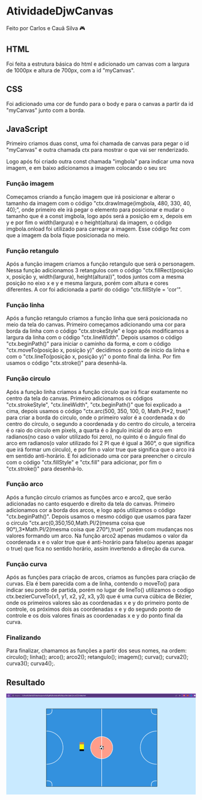 # AtividadeDjwCanvas
Feito por Carlos e Cauã Silva 🎮

## HTML
<p>Foi feita a estrutura básica do html e adicionado um canvas com a largura de 1000px e altura de 700px, com a id "myCanvas".</p>

## CSS
<p>Foi adicionado uma cor de fundo para o body e para o canvas a partir da id "myCanvas" junto com a borda.</p>

## JavaScript
<p> Primeiro criamos duas const, uma foi chamada de canvas para pegar o id "myCanvas" e outra chamada ctx para mostrar o que vai ser renderizado.</p>

<p>Logo após foi criado outra const chamada "imgbola" para indicar uma nova imagem, e em baixo adicionamos a imagem colocando o seu src</p>

### Função imagem
<p>Começamos criando a função imagem que irá posicionar e alterar o tamanho da imagem com o código "ctx.drawImage(imgbola, 480, 330, 40, 40);", onde primeiro ele irá pegar o elemento para posicionar e mudar o tamanho que é a const imgbola, logo após será a posição em x, depois em y e por fim o width(largura) e o height(altura) da imagem, o código imgbola.onload foi utilizado para carregar a imagem. Esse código fez com que a imagem da bola fique posicionada no meio.</p>

### Função retangulo
<p>Após a função imagem criamos a função retangulo que será o personagem. Nessa função adicionamos 3 retangulos com o código "ctx.fillRect(posição x, posição y, width(largura), height(altura))", todos juntos com a mesma posição no eixo x e y e mesma largura, porém com altura e cores diferentes. A cor foi adicionada a partir do código "ctx.fillStyle = 'cor'".</p>

### Função linha
<p>Após a função retangulo criamos a função linha que será posicionada no meio da tela do canvas. Primeiro começamos adicionando uma cor para borda da linha com o código "ctx.strokeStyle" e logo após modificamos a largura da linha com o código "ctx.lineWidth". Depois usamos o código "ctx.beginPath()" para iniciar o caminho da forma, e com o código "ctx.moveTo(posição x, posição y)" decidimos o ponto de inicio da linha e com o "ctx.lineTo(posição x, posição y)" o ponto final da linha. Por fim usamos o código "ctx.stroke()" para desenhá-la.</p>

### Função circulo
<p>Após a função linha criamos a função circulo que irá ficar exatamente no centro da tela do canvas. Primeiro adicionamos os códigos "ctx.strokeStyle", "ctx.lineWidth", "ctx.beginPath()" que foi explicado a cima, depois usamos o código "ctx.arc(500, 350, 100, 0, Math.PI*2, true)" para criar a borda do circulo, onde o primeiro valor é a coordenada x do centro do círculo, o segundo a coordenada y do centro do círculo, a terceira é o raio do círculo em pixels, a quarta é o ângulo inicial do arco em radianos(no caso o valor utilizado foi zero), no quinto é o ângulo final do arco em radianos(o valor utilizado foi 2 PI que é igual a 360°, o que significa que irá formar um circulo), e por fim o valor true que significa que o arco irá em sentido anti-horário. E foi adicionado uma cor para preencher o circulo com o código "ctx.fillStyle" e "ctx.fill" para adicionar, por fim o "ctx.stroke()" para desenhá-lo.</p>

### Função arco
<p>Após a função circulo criamos as funções arco e arco2, que serão adicionadas no canto esquerdo e direito da tela do canvas. Primeiro adicionamos cor a borda dos arcos, e logo após utilizamos o código "ctx.beginPath()". Depois usamos o mesmo código que usamos para fazer o circulo "ctx.arc(0,350,150,Math.PI/2(mesma coisa que 90°),3*Math.PI/2(mesma coisa que 270°),true)" porém com mudanças nos valores formando um arco. Na função arco2 apenas mudamos o valor da coordenada x e o valor true que é anti-horário para false(ou apenas apagar o true) que fica no sentido horário, assim invertendo a direção da curva.</p>

### Função curva
<p>Após as funções para criação de arcos, criamos as funções para criação de curvas. Ela é bem parecida com a de linha, contendo o moveTo() para indicar seu ponto de partida, porém no lugar de lineTo() utilizamos o codigo ctx.bezierCurveTo(x1, y1, x2, y2, x3, y3) que é uma curva cúbica de Bézier, onde os primeiros valores são as coordenadas x e y do primeiro ponto de controle, os próximos dois as coordenadas x e y do segundo ponto de controle e os dois valores finais as coordenadas x e y do ponto final da curva.</p>

### Finalizando
<p>Para finalizar, chamamos as funções a partir dos seus nomes, na ordem: circulo(); linha(); arco(); arco2(); retangulo(); imagem(); curva(); curva2(); curva3(); curva4();.</p>

## Resultado
<img src="img/print.png">
